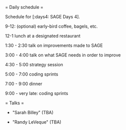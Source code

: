 = Daily schedule =

Schedule for [:days4: SAGE Days 4].

9-12: (optional) early-bird coffee, bagels, etc.

12-1 lunch at a designated restaurant

1:30 - 2:30 talk on improvements made to SAGE

3:00 - 4:00 talk on what SAGE needs in order to improve

4:30 - 5:00 strategy session

5:00 - 7:00 coding sprints

7:00 - 9:00 dinner

9:00 - very late:  coding sprints

= Talks =

 * "Sarah Billey" (TBA)

 * "Randy LeVeque" (TBA)
